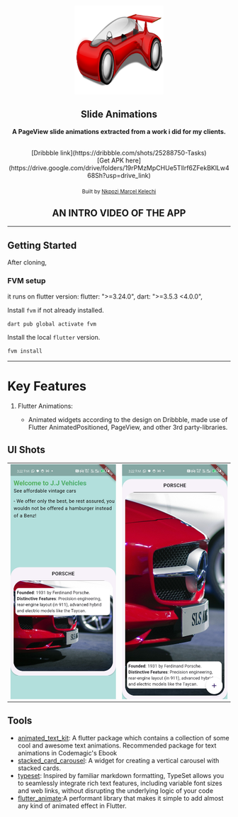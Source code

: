<div align="center">
   <img src="./assets/carIcon.png" width="200" height="200" color="0xFF2676FC"/>

## Slide Animations

<strong> A PageView slide animations extracted from a work i did for my clients.</strong>

<br/>
[Dribbble link](https://dribbble.com/shots/25288750-Tasks) <br/>
[Get APK here](https://drive.google.com/drive/folders/19rPMzMpCHUe5Tllrf6ZFekBKlLw468Sh?usp=drive_link)

<sub>Built by <a href="https://twitter.com/_Captured_Heart">Nkpozi Marcel Kelechi</a></sub>
<br />

## AN INTRO VIDEO OF THE APP








</div>

---

## Getting Started

After cloning,

### FVM setup

it runs on flutter version: flutter: ">=3.24.0", dart: ">=3.5.3 <4.0.0",

Install `fvm` if not already installed.

```bash
dart pub global activate fvm
```

Install the local `flutter` version.

```bash
fvm install
```

---

# Key Features

1. Flutter Animations:

   - Animated widgets according to the design on Dribbble, made use of Flutter AnimatedPositioned, PageView, and other 3rd party-libraries.

## UI Shots

<div style="text-align: center">
  <table>
    <tr>
      <td style="text-align: center">
        <img src="screenshots/home1.jpg" width="800" />
      </td>
      <td style="text-align: center">
        <img src="screenshots/home2.jpg" width="800" />
      </td>
    </tr>
  </table>
</div>

## Tools

- [animated_text_kit](https://pub.dev/packages/animated_text_kit): A flutter package which contains a collection of some cool and awesome text animations. Recommended package for text animations in Codemagic's Ebook
- [stacked_card_carousel](https://pub.dev/packages/stacked_card_carousel): A widget for creating a vertical carousel with stacked cards.
- [typeset](https://pub.dev/packages/typeset):  Inspired by familiar markdown formatting, TypeSet allows you to seamlessly integrate rich text features, including variable font sizes and web links, without disrupting the underlying logic of your code
- [flutter_animate](https://pub.dev/packages/flutter_animate):A performant library that makes it simple to add almost any kind of animated effect in Flutter.


